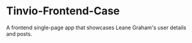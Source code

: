 # Tinvio-Frontend-Case
A frontend single-page app that showcases Leane Graham's user details and posts.
